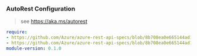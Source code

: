 ### AutoRest Configuration

> see https://aka.ms/autorest

``` yaml
require:
- https://github.com/Azure/azure-rest-api-specs/blob/8b708ea0e665144ad1fe691fc7cca33517ac3c7e/specification/redis/resource-manager/readme.md
- https://github.com/Azure/azure-rest-api-specs/blob/8b708ea0e665144ad1fe691fc7cca33517ac3c7e/specification/redis/resource-manager/readme.go.md
module-version: 0.1.0
```